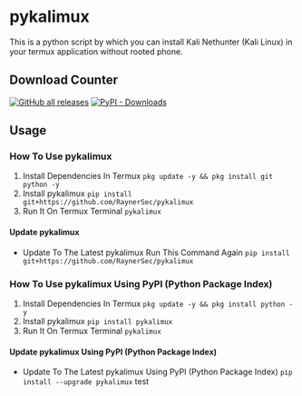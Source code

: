 # pykalimux
This is a python script by which you can install Kali Nethunter (Kali Linux) in your termux application without rooted phone.

## Download Counter
<p align="left">
<a href="https://github.com/RaynerSec/pykalimux/releases/latest"><img alt="GitHub all releases" src="https://img.shields.io/github/downloads/RaynerSec/pykalimux/total?label=GITHUB%20DOWNLOADS&style=for-the-badge&color=brightgreen"></a>
<a href="https://pypi.org/project/pykalimux"><img alt="PyPI - Downloads" src="https://img.shields.io/pypi/dm/pykalimux?label=PYPI%20DOWNLOADS&style=for-the-badge&color=brightgreen"></a>
</p>

## Usage
### How To Use pykalimux
1. Install Dependencies In Termux `pkg update -y && pkg install git python -y`
2. Install pykalimux `pip install git+https://github.com/RaynerSec/pykalimux`
3. Run It On Termux Terminal `pykalimux`
#### Update pykalimux
- Update To The Latest pykalimux Run This Command Again `pip install git+https://github.com/RaynerSec/pykalimux`
### How To Use pykalimux Using PyPI (Python Package Index)
1. Install Dependencies In Termux `pkg update -y && pkg install python -y`
2. Install pykalimux `pip install pykalimux`
3. Run It On Termux Terminal `pykalimux`
#### Update pykalimux Using PyPI (Python Package Index)
- Update To The Latest pykalimux Using PyPI (Python Package Index) `pip install --upgrade pykalimux`
test
